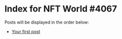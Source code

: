 # Index for NFT World #4067
Posts will be displayed in the order below:

- [Your first post](./001-first.md)

